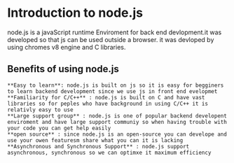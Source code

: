 # Introduction to node.js

node.js is a javaScript runtime Enviroment for back end devlopment.it was developed so that js can be used outside a browser. it was devloped by using chromes v8 engine and C libraries.

## Benefits of using node.js 

    **Easy to learn**: node.js is built on js so it is easy for begginers to learn backend development since we use js in front end evelopmet 
    **Familiarity for C/C++** : node.js is built on C and have vast libraries so for peples who have background in using C/C++ it is relativly easy to use
    **Large support group** : node.js is one of popular backend developent enviroment and have large support communiy so when having trouble with your code you can get help easily
    **open source** : since node.js is an open-source you can develope and use your owen featuresm share what you can it is lacking
    **Asynchronous and Synchronous Support** : node.js support asynchronous, synchronous so we can optimxe it maximum efficiency 